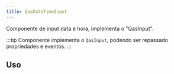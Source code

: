 ```yaml
---
title: QasDateTimeInput
---
```


<div class="flex q-gutter-x-md">
  <doc-link title="Componente" name="QasInput" to="/components/input" />
  <doc-link title="Quasar Componente" name="QDate" href="https://quasar.dev/vue-components/date#introduction" />
  <doc-link title="Quasar Componente" name="QTime" href="https://quasar.dev/vue-components/time#introduction" />
</div>

Componente de input data e hora, implementa o "QasInput".

<doc-api file="date-time-input/QasDateTimeInput" name="QasDateTimeInput" />

:::tip
Componente implementa o `QasInput`, podendo ser repassado propriedades e eventos.
:::

## Uso

<doc-example file="QasDateTimeInput/Basic" title="Básico" />
<doc-example file="QasDateTimeInput/DateAndISO" title="Somente data e ISO" />
